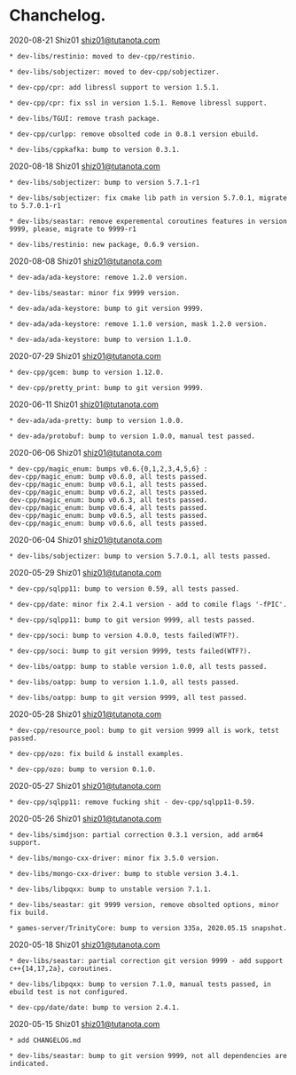 # Chanchelog.  


2020-08-21	Shiz01 <shiz01@tutanota.com>  

	* dev-libs/restinio: moved to dev-cpp/restinio.  

	* dev-libs/sobjectizer: moved to dev-cpp/sobjectizer.  

	* dev-cpp/cpr: add libressl support to version 1.5.1.  

	* dev-cpp/cpr: fix ssl in version 1.5.1. Remove libressl support.  

	* dev-libs/TGUI: remove trash package.  

	* dev-cpp/curlpp: remove obsolted code in 0.8.1 version ebuild.  

	* dev-libs/cppkafka: bump to version 0.3.1.  



2020-08-18	Shiz01 <shiz01@tutanota.com>  

	* dev-libs/sobjectizer: bump to version 5.7.1-r1  

	* dev-libs/sobjectizer: fix cmake lib path in version 5.7.0.1, migrate to 5.7.0.1-r1

	* dev-libs/seastar: remove experemental coroutines features in version 9999, please, migrate to 9999-r1

	* dev-libs/restinio: new package, 0.6.9 version.


2020-08-08	Shiz01 <shiz01@tutanota.com>  

	* dev-ada/ada-keystore: remove 1.2.0 version.  

	* dev-libs/seastar: minor fix 9999 version.  

	* dev-ada/ada-keystore: bump to git version 9999.  

	* dev-ada/ada-keystore: remove 1.1.0 version, mask 1.2.0 version.  

	* dev-ada/ada-keystore: bump to version 1.1.0.  


2020-07-29	Shiz01 <shiz01@tutanota.com>  

	* dev-cpp/gcem: bump to version 1.12.0.  

	* dev-cpp/pretty_print: bump to git version 9999.  


2020-06-11	Shiz01 <shiz01@tutanota.com>  

	* dev-ada/ada-pretty: bump to version 1.0.0.  

	* dev-ada/protobuf: bump to version 1.0.0, manual test passed.  


2020-06-06	Shiz01 <shiz01@tutanota.com>  

	* dev-cpp/magic_enum: bumps v0.6.{0,1,2,3,4,5,6} :  
	dev-cpp/magic_enum: bump v0.6.0, all tests passed.  
	dev-cpp/magic_enum: bump v0.6.1, all tests passed.  
	dev-cpp/magic_enum: bump v0.6.2, all tests passed.  
	dev-cpp/magic_enum: bump v0.6.3, all tests passed.  
	dev-cpp/magic_enum: bump v0.6.4, all tests passed.  
	dev-cpp/magic_enum: bump v0.6.5, all tests passed.  
	dev-cpp/magic_enum: bump v0.6.6, all tests passed.  


2020-06-04	Shiz01 <shiz01@tutanota.com>  

	* dev-libs/sobjectizer: bump to version 5.7.0.1, all tests passed.  


2020-05-29	Shiz01 <shiz01@tutanota.com>  

	* dev-cpp/sqlpp11: bump to version 0.59, all tests passed.   

	* dev-cpp/date: minor fix 2.4.1 version - add to comile flags '-fPIC'.   

	* dev-cpp/sqlpp11: bump to git version 9999, all tests passed.  

	* dev-cpp/soci: bump to version 4.0.0, tests failed(WTF?).  

	* dev-cpp/soci: bump to git version 9999, tests failed(WTF?).  

	* dev-libs/oatpp: bump to stable version 1.0.0, all tests passed.  

	* dev-libs/oatpp: bump to version 1.1.0, all tests passed.  

	* dev-libs/oatpp: bump to git version 9999, all test passed.  


2020-05-28	Shiz01	<shiz01@tutanota.com>  

	* dev-cpp/resource_pool: bump to git version 9999 all is work, tetst passed.  

	* dev-cpp/ozo: fix build & install examples.  

	* dev-cpp/ozo: bump to version 0.1.0.  


2020-05-27	Shiz01	<shiz01@tutanota.com>  

	* dev-cpp/sqlpp11: remove fucking shit - dev-cpp/sqlpp11-0.59.  


2020-05-26	Shiz01  <shiz01@tutanota.com>  
	
	* dev-libs/simdjson: partial correction 0.3.1 version, add arm64 support.  

	* dev-libs/mongo-cxx-driver: minor fix 3.5.0 version.   

	* dev-libs/mongo-cxx-driver: bump to stuble version 3.4.1.  

	* dev-libs/libpqxx: bump to unstable version 7.1.1.  

	* dev-libs/seastar: git 9999 version, remove obsolted options, minor fix build.  

	* games-server/TrinityCore: bump to version 335a, 2020.05.15 snapshot.  

2020-05-18	Shiz01	<shiz01@tutanota.com>  

	* dev-libs/seastar: partial correction git version 9999 - add support c++{14,17,2a}, coroutines.  

	* dev-libs/libpqxx: bump to version 7.1.0, manual tests passed, in ebuild test is not configured.  

	* dev-cpp/date/date: bump to version 2.4.1.  


2020-05-15	Shiz01	<shiz01@tutanota.com>  
	
	* add CHANGELOG.md 

	* dev-libs/seastar: bump to git version 9999, not all dependencies are indicated.  


